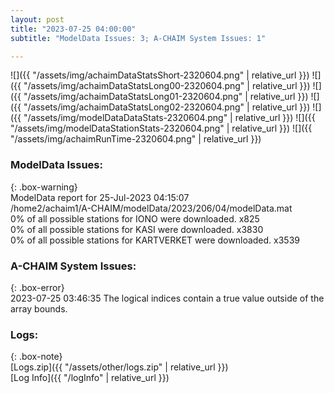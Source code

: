 ```yaml
---
layout: post
title: "2023-07-25 04:00:00"
subtitle: "ModelData Issues: 3; A-CHAIM System Issues: 1"

---
```


![]({{ "/assets/img/achaimDataStatsShort-2320604.png" | relative_url }})
![]({{ "/assets/img/achaimDataStatsLong00-2320604.png" | relative_url }})
![]({{ "/assets/img/achaimDataStatsLong01-2320604.png" | relative_url }})
![]({{ "/assets/img/achaimDataStatsLong02-2320604.png" | relative_url }})
![]({{ "/assets/img/modelDataDataStats-2320604.png" | relative_url }})
![]({{ "/assets/img/modelDataStationStats-2320604.png" | relative_url }})
![]({{ "/assets/img/achaimRunTime-2320604.png" | relative_url }})


### ModelData Issues:  
  
{: .box-warning}  
 ModelData report for 25-Jul-2023 04:15:07   
 /home2/achaim1/A-CHAIM/modelData/2023/206/04/modelData.mat   
 0% of all possible stations for IONO were downloaded. x825   
 0% of all possible stations for KASI were downloaded. x3830   
 0% of all possible stations for KARTVERKET were downloaded. x3539   
  
### A-CHAIM System Issues:  
  
{: .box-error}  
2023-07-25 03:46:35 The logical indices contain a true value outside of the array bounds.  

### Logs:  
  
{: .box-note}  
[Logs.zip]({{ "/assets/other/logs.zip" | relative_url }})  
[Log Info]({{ "/logInfo" | relative_url }})  
